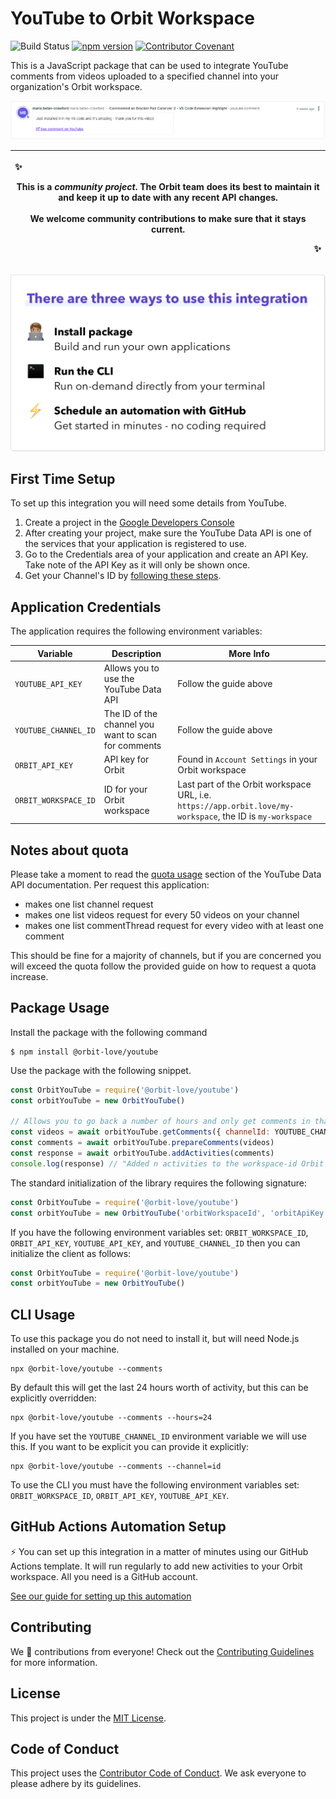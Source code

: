 # YouTube to Orbit Workspace

![Build Status](https://github.com/orbit-love/community-js-youtube-orbit/workflows/CI/badge.svg)
[![npm version](https://badge.fury.io/js/%40orbit-love%2Fyoutube.svg)](https://badge.fury.io/js/%40orbit-love%2Fyoutube)
[![Contributor Covenant](https://img.shields.io/badge/Contributor%20Covenant-2.0-4baaaa.svg)](.github/CODE_OF_CONDUCT.md)

This is a JavaScript package that can be used to integrate YouTube comments from videos uploaded to a specified channel into your organization's Orbit workspace.

![](docs/activity.png)

|<p align="left">:sparkles:</p> This is a *community project*. The Orbit team does its best to maintain it and keep it up to date with any recent API changes.<br/><br/>We welcome community contributions to make sure that it stays current. <p align="right">:sparkles:</p>|
|-----------------------------------------|

![There are three ways to use this integration. Install package - build and run your own applications. Run the CLI - run on-demand directly from your terminal. Schedule an automation with GitHub - get started in minutes - no coding required](docs/ways-to-use.png)

## First Time Setup

To set up this integration you will need some details from YouTube.

1. Create a project in the [Google Developers Console](https://console.developers.google.com/)
2. After creating your project, make sure the YouTube Data API is one of the services that your application is registered to use.
3. Go to the Credentials area of your application and create an API Key. Take note of the API Key as it will only be shown once.
4. Get your Channel's ID by [following these steps](https://support.google.com/youtube/answer/3250431).

## Application Credentials

The application requires the following environment variables:

| Variable | Description | More Info
|---|---|--|
| `YOUTUBE_API_KEY` | Allows you to use the YouTube Data API | Follow the guide above
| `YOUTUBE_CHANNEL_ID` | The ID of the channel you want to scan for comments | Follow the guide above
| `ORBIT_API_KEY` | API key for Orbit | Found in `Account Settings` in your Orbit workspace
| `ORBIT_WORKSPACE_ID` | ID for your Orbit workspace | Last part of the Orbit workspace URL, i.e. `https://app.orbit.love/my-workspace`, the ID is `my-workspace`

## Notes about quota

Please take a moment to read the [quota usage](https://developers.google.com/youtube/v3/getting-started#quota) section of the YouTube Data API documentation. Per request this application:

- makes one list channel request
- makes one list videos request for every 50 videos on your channel
- makes one list commentThread request for every video with at least one comment

This should be fine for a majority of channels, but if you are concerned you will exceed the quota follow the provided guide on how to request a quota increase.

## Package Usage

Install the package with the following command

```
$ npm install @orbit-love/youtube
```

Use the package with the following snippet.

```js
const OrbitYouTube = require('@orbit-love/youtube')
const orbitYouTube = new OrbitYouTube()

// Allows you to go back a number of hours and only get comments in that timeframe
const videos = await orbitYouTube.getComments({ channelId: YOUTUBE_CHANNEL_ID, hours: 24 })
const comments = await orbitYouTube.prepareComments(videos)
const response = await orbitYouTube.addActivities(comments)
console.log(response) // "Added n activities to the workspace-id Orbit workspace"
```

The standard initialization of the library requires the following signature:

```js
const OrbitYouTube = require('@orbit-love/youtube')
const orbitYouTube = new OrbitYouTube('orbitWorkspaceId', 'orbitApiKey', 'ytApiKey', 'ytChannelId')
```

If you have the following environment variables set: `ORBIT_WORKSPACE_ID`, `ORBIT_API_KEY`, `YOUTUBE_API_KEY`, and `YOUTUBE_CHANNEL_ID` then you can initialize the client as follows:

```js
const OrbitYouTube = require('@orbit-love/youtube')
const orbitYouTube = new OrbitYouTube()
```

## CLI Usage

To use this package you do not need to install it, but will need Node.js installed on your machine.

```
npx @orbit-love/youtube --comments
```

By default this will get the last 24 hours worth of activity, but this can be explicitly overridden:

```
npx @orbit-love/youtube --comments --hours=24
```

If you have set the `YOUTUBE_CHANNEL_ID` environment variable we will use this. If you want to be explicit you can provide it explicitly:

```
npx @orbit-love/youtube --comments --channel=id
```

To use the CLI you must have the following environment variables set: `ORBIT_WORKSPACE_ID`, `ORBIT_API_KEY`, `YOUTUBE_API_KEY`.

## GitHub Actions Automation Setup

⚡ You can set up this integration in a matter of minutes using our GitHub Actions template. It will run regularly to add new activities to your Orbit workspace. All you need is a GitHub account.

[See our guide for setting up this automation](https://github.com/orbit-love/github-actions-templates/blob/main/YouTube/README.md)

## Contributing

We 💜 contributions from everyone! Check out the [Contributing Guidelines](.github/CONTRIBUTING.md) for more information.

## License

This project is under the [MIT License](./LICENSE).

## Code of Conduct

This project uses the [Contributor Code of Conduct](.github/CODE_OF_CONDUCT.md). We ask everyone to please adhere by its guidelines.
